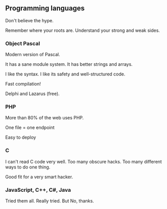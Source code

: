 ## Programming languages

Don't believe the hype.

Remember where your roots are. Understand your strong and weak sides.

### Object Pascal
Modern version of Pascal.

It has a sane module system. It has better strings and arrays.

I like the syntax. I like its safety and well-structured code.

Fast compilation!

Delphi and Lazarus (free).

### PHP
More than 80% of the web uses PHP.

One file = one endpoint

Easy to deploy

### C
I can't read C code very well. Too many obscure hacks. Too many different ways to do one thing.

Good fit for a very smart hacker.

### JavaScript, C++, C#, Java
Tried them all. Really tried. But No, thanks.






